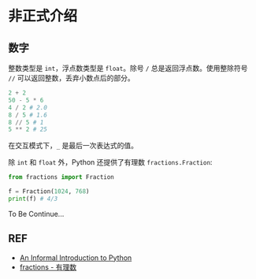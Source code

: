 # 非正式介绍

## 数字

整数类型是 `int`，浮点数类型是 `float`。除号 `/` 总是返回浮点数。使用整除符号 `//` 可以返回整数，丢弃小数点后的部分。

```py
2 + 2
50 - 5 * 6
4 / 2 # 2.0
8 / 5 # 1.6
8 // 5 # 1
5 ** 2 # 25
```

在交互模式下，`_` 是最后一次表达式的值。

除 `int` 和 `float` 外，Python 还提供了有理数 `fractions.Fraction`:

```py
from fractions import Fraction

f = Fraction(1024, 768)
print(f) # 4/3
```

To Be Continue...

## REF

- [An Informal Introduction to Python][doc]
- [fractions - 有理数][fraction]

[doc]: https://docs.python.org/3.6/tutorial/introduction.html
[fraction]: https://docs.python.org/3.6/library/fractions.html#fractions.Fraction